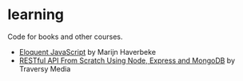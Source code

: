 # learning
Code for books and other courses.

- [Eloquent JavaScript](https://eloquentjavascript.net) by Marijn Haverbeke
- [RESTful API From Scratch Using Node, Express and MongoDB](https://www.youtube.com/watch?v=eB9Fq9I5ocs) by Traversy Media
